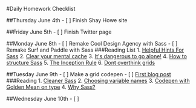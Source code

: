 #Daily Homework Checklist

##Thursday June 4th
	- [ ] Finish Shay Howe site

##Friday June 5th
	- [ ] Finish Twitter page

##Monday June 8th
	- [ ] Remake Cool Design Agency with Sass
	- [ ] Remake Surf and Paddle with Sass
	###Reading List
		1. [Helpful Hints For Sass](http://iamsteve.me/blog/entry/sass_hints_tips)
		2. [Clear your mental cache](http://robots.thoughtbot.com/clear-your-mental-cache)
		3. [It's dangerous to go alone!](https://www.youtube.com/watch?v=1i8ylq4j_EY)
		4. [How to structure Sass](http://thesassway.com/beginner/how-to-structure-a-sass-project)
		5. [The Inception Rule](http://thesassway.com/beginner/the-inception-rule)
		6. [Dont overthink grids](http://css-tricks.com/dont-overthink-it-grids/)


##Tuesday June 9th
	- [ ] Make a grid codepen
	- [ ] [First blog post](http://tiy-atx-ui-may2015.github.io/assignments/12.html)
	###Reading
		1. [Cleaner Sass](http://thesassway.com/intermediate/leveraging-sass-mixins-for-cleaner-code)
		2. [Choosing variable names](http://thesassway.com/beginner/variable-naming)
		3. [Codepen with Golden Mean on type](http://codepen.io/samkap/pen/azbxaK)
		4. [Why Sass?](http://alistapart.com/article/why-sass)

##Wednesday June 10th
	- [ ] 